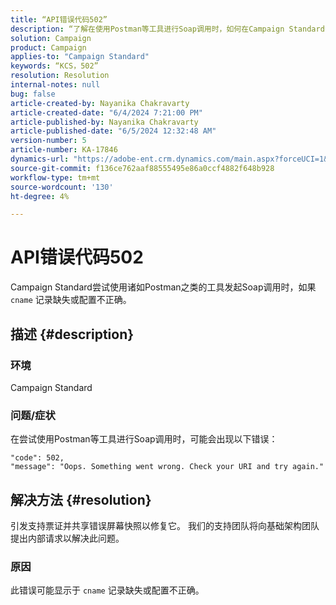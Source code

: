 ```yaml
---
title: “API错误代码502”
description: “了解在使用Postman等工具进行Soap调用时，如何在Campaign Standard中修复API错误代码502。 引发支持票证以修复此错误。”
solution: Campaign
product: Campaign
applies-to: "Campaign Standard"
keywords: “KCS，502”
resolution: Resolution
internal-notes: null
bug: false
article-created-by: Nayanika Chakravarty
article-created-date: "6/4/2024 7:21:00 PM"
article-published-by: Nayanika Chakravarty
article-published-date: "6/5/2024 12:32:48 AM"
version-number: 5
article-number: KA-17846
dynamics-url: "https://adobe-ent.crm.dynamics.com/main.aspx?forceUCI=1&pagetype=entityrecord&etn=knowledgearticle&id=6bfd448f-a722-ef11-840a-000d3a372703"
source-git-commit: f136ce762aaf88555495e86a0ccf4882f648b928
workflow-type: tm+mt
source-wordcount: '130'
ht-degree: 4%

---
```


# API错误代码502


Campaign Standard尝试使用诸如Postman之类的工具发起Soap调用时，如果 `cname` 记录缺失或配置不正确。

## 描述 {#description}


### 环境

Campaign Standard

### 问题/症状

在尝试使用Postman等工具进行Soap调用时，可能会出现以下错误：


```
"code": 502,
"message": "Oops. Something went wrong. Check your URI and try again."
```



## 解决方法 {#resolution}


引发支持票证并共享错误屏幕快照以修复它。 我们的支持团队将向基础架构团队提出内部请求以解决此问题。

### <b>原因</b>

此错误可能显示于 `cname` 记录缺失或配置不正确。
